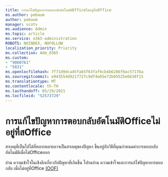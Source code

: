 ```yaml
---
title: การแก้ไขปัญหาการตอบกลับอัตโนมัติOfficeไม่อยู่ที่สOffice
ms.author: pebaum
author: pebaum
manager: scotv
ms.audience: Admin
ms.topic: article
ms.service: o365-administration
ROBOTS: NOINDEX, NOFOLLOW
localization_priority: Priority
ms.collection: Adm_O365
ms.custom:
- "9000761"
- "5831"
ms.openlocfilehash: 7f71d9dca45fab5f63faf6cb4b6286f8ac57176a
ms.sourcegitcommit: e943554d921772fc9df4e65e72b05525e6630f15
ms.translationtype: MT
ms.contentlocale: th-TH
ms.lasthandoff: 05/19/2021
ms.locfileid: "52573729"
---
```

# <a name="troubleshooting-out-of-office-automatic-replies"></a>การแก้ไขปัญหาการตอบกลับอัตโนมัติOfficeไม่อยู่ที่สOffice

สาเหตุที่เป็นไปได้ที่หลากหลายอาจเป็นสาเหตุของปัญหา ขึ้นอยู่กับวิธีที่คุณกําหนดค่าการตอบกลับอัตโนมัติเมื่อไม่Officeออก

อ่าน ความเข้าใจในเชิงลึกเกี่ยวกับปัญหาที่เกิดขึ้น โปรดอ่าน ความเข้าใจและการแก้ไขปัญหาการตอบกลับ เมื่อไม่อยู่ที่Office [(OOF)](/exchange/troubleshoot/email-delivery/understand-troubleshoot-oof-replies)